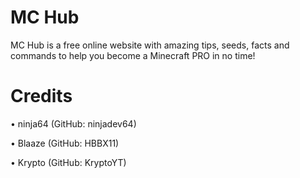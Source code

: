 # MC Hub
MC Hub is a free online website with amazing tips, seeds, facts and commands to help you become a Minecraft PRO in no time!

# Credits

• ninja64
(GitHub: ninjadev64)

• Blaaze
(GitHub: HBBX11)

• Krypto
(GitHub: KryptoYT)

